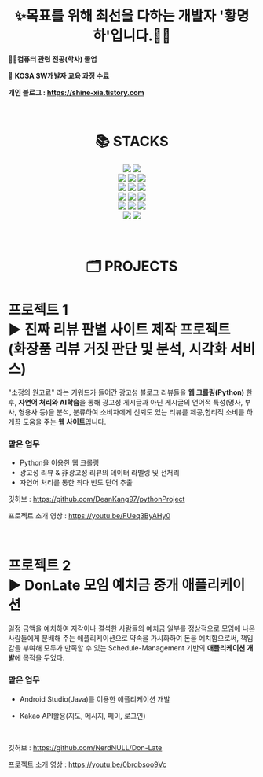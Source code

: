 <div align=center><h1>✨목표를 위해 최선을 다하는 개발자 '황명하'입니다.👨‍💻</h1> </div>

👨‍🎓**컴퓨터 관련 전공(학사) 졸업**

🌱 **KOSA SW개발자 교육 과정 수료**

**개인 블로그 : https://shine-xia.tistory.com**

<br>
<div align=center><h1>📚 STACKS</h1></div>
<div align=center> 
  <img src="https://img.shields.io/badge/java-007396?style=for-the-badge&logo=java&logoColor=white"> 
  <img src="https://img.shields.io/badge/c++-00599C?style=for-the-badge&logo=c%2B%2B&logoColor=white">
  <br>
  
  <img src="https://img.shields.io/badge/html5-E34F26?style=for-the-badge&logo=html5&logoColor=white"> 
  <img src="https://img.shields.io/badge/javascript-F7DF1E?style=for-the-badge&logo=javascript&logoColor=black"> 
  <img src="https://img.shields.io/badge/jquery-0769AD?style=for-the-badge&logo=jquery&logoColor=white">
  <br>
  <img src="https://img.shields.io/badge/eclipse IDE-2C2255?style=for-the-badge&logo=eclipseide&logoColor=white">
  <img src="https://img.shields.io/badge/IntelliJ IDEA-2C2255?style=for-the-badge&logo=intellijidea&logoColor=white">
  <img src="https://img.shields.io/badge/vscode-007ACC?style=for-the-badge&logo=visualstudiocode&logoColor=white">
  <br>
  <img src="https://img.shields.io/badge/oracle-F80000?style=for-the-badge&logo=oracle&logoColor=white"> 
  <img src="https://img.shields.io/badge/maven-C71A36?style=for-the-badge&logo=apachemaven&logoColor=white"> 
  <img src="https://img.shields.io/badge/apache tomcat-FFD000?style=for-the-badge&logo=apachetomcat&logoColor=white">
  <br>
  
  <img src="https://img.shields.io/badge/spring-6DB33F?style=for-the-badge&logo=spring&logoColor=white">
  <img src="https://img.shields.io/badge/spring boot-6DB33F?style=for-the-badge&logo=springboot&logoColor=white"> 
  <img src="https://img.shields.io/badge/spring security-6DB33F?style=for-the-badge&logo=springsecurity&logoColor=white"> 
  <br>
  <img src="https://img.shields.io/badge/github-181717?style=for-the-badge&logo=github&logoColor=white">
  <img src="https://img.shields.io/badge/git-F05032?style=for-the-badge&logo=git&logoColor=white">
  <br>
</div>
<br>
<br>
<div align=center><h1>🗂 PROJECTS </h1></div>

# 프로젝트 1 </br>▶ 진짜 리뷰 판별 사이트 제작 프로젝트 </br>(화장품 리뷰 거짓 판단 및 분석, 시각화 서비스)

"소정의 원고료" 라는 키워드가 들어간 광고성 블로그 리뷰들을 **웹 크롤링(Python)** 한 후, **자연어 처리와 AI학습**을 통해 광고성 게시글과 아닌 게시글의 언어적 특성(명사, 부사, 형용사 등)을 분석, 분류하여 소비자에게 신뢰도 있는 리뷰를 제공,합리적 소비를 하게끔 도움을 주는 **웹 사이트**입니다.</br>

### 맡은 업무

- Python을 이용한 웹 크롤링
- 광고성 리뷰 & 非광고성 리뷰의 데이터 라벨링 및 전처리 
- 자연어 처리를 통한 최다 빈도 단어 추출 

깃허브 : https://github.com/DeanKang97/pythonProject

프로젝트 소개 영상 : https://youtu.be/FUeq3ByAHy0

<br>

# 프로젝트 2 </br>▶ DonLate  모임 예치금 중개 애플리케이션


일정 금액을 예치하여 지각이나 결석한 사람들의 예치금 일부를 정상적으로 모임에 나온 사람들에게 분배해 주는 애플리케이션으로 약속을 가시화하여 돈을 예치함으로써, 책임감을 부여해 모두가 만족할 수 있는 Schedule-Management 기반의 **애플리케이션 개발**에 목적을 두었다.<br/>

### 맡은 업무

- Android Studio(Java)를 이용한 애플리케이션 개발

- Kakao API활용(지도, 메시지, 페이, 로그인)

<br>

깃허브 : https://github.com/NerdNULL/Don-Late

프로젝트 소개 영상 : https://youtu.be/0brqbsoo9Vc


<!--
**MasonHwang/MasonHwang** is a ✨ _special_ ✨ repository because its `README.md` (this file) appears on your GitHub profile.

Here are some ideas to get you started:

- 🔭 I’m currently working on ...
- 🌱 I’m currently learning ...
- 👯 I’m looking to collaborate on ...
- 🤔 I’m looking for help with ...
- 💬 Ask me about ...
- 📫 How to reach me: ...
- 😄 Pronouns: ...
- ⚡ Fun fact: ...
-->
